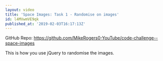 ```yaml
---
layout: video
title: 'Space Images: Task 1 - Randomise on images'
id: l4MVwmVE9qk
published_at: '2019-02-03T16:17:13Z'
---
```

GitHub Repo: https://github.com/MikeRogers0-YouTube/code-challenge--space-images

This is how you use jQuery to randomise the images.